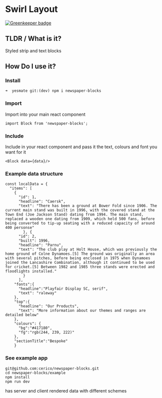 # Swirl Layout

[![Greenkeeper badge](https://badges.greenkeeper.io/cerico/newspaper-blocks.svg)](https://greenkeeper.io/)

## TLDR / What is it?

Styled strip and text blocks

## How Do I use it?

### Install

```
➜  yesmate git:(dev) npm i newspaper-blocks
```

### Import

Import into your main react component

```
import Block from 'newspaper-blocks';
```

### Include

Include in your react component and pass it the text, colours and font you want for it

```
<Block data={data}/>
```

### Example data structure

```
const localData = {
  "items": [
    {
      "id": 1,
      "headline": "Caersk",
      "text": "There has been a ground at Bower Fold since 1906. The current main stand was built in 1996, with the covered stand at the Town End (Joe Jackson Stand) dating from 1994. The main stand, replaced a wooden one dating from 1909, which held 500 fans, before being converted to tip-up seating with a reduced capacity of around 400 personse"
        }, {
      "id": 2,
      "built": 1996,
      "headline": "Parnu",
      "text": "The club play at Holt House, which was previously the home ground of Colne Dynamoes.[5] The ground was originally an area with several pitches, before being enclosed in 1975 when Dynamoes joined the Lancashire Combination, although it continued to be used for cricket.[5] Between 1982 and 1985 three stands were erected and floodlights installed."
        }
      ],
    "fonts":{
      "headline":"Playfair Display SC, serif",
      "text": "raleway"
    },
    "top":{
      "headline": "Our Products",
      "text": "More information about our themes and ranges are detailed below"
    },
    "colours": {
      "bg":"#417180",
      "fg":"rgb(244, 239, 222)"
    },
    "sectionTitle":"Bespoke"
    }
```

### See example app

```
git@github.com:cerico/newspaper-blocks.git
cd newspaper-blocks/example
npm install
npm run dev
```

has server and client rendered data with different schemes